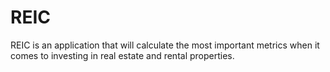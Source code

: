 # REIC
REIC is an application that will calculate the most important metrics when it comes to investing in real estate and rental properties.

